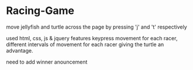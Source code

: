 # Racing-Game

move jellyfish and turtle across the page by pressing 'j' and 't' respectively

used html, css, js & jquery
  features keypress movement for each racer, different intervals of movement for each racer giving the turtle an advantage.
  
 need to add winner anouncement

